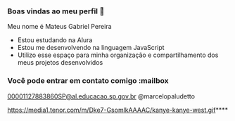 ### Boas vindas ao meu perfil :black_heart:

Meu nome é Mateus Gabriel Pereira

- Estou estudando na Alura
- Estou me desenvolvendo na linguagem JavaScript
- Utilizo esse espaço para minha organização e compartilhamento dos meus projetos desenvolvidos

### Você pode entrar em contato comigo :mailbox

00001127883860SP@al.educacao.sp.gov.br
@marcelopaludetto

https://media1.tenor.com/m/Dke7-GsomlkAAAAC/kanye-kanye-west.gif****
